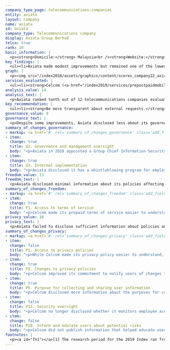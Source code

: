 ```yaml
---
company_type_page: telecommunications-companies
entity: axiata
layout: company
name: axiata
id: axiata
company_type: Telecommunications company
display: Axiata Group Berhad
telco: true
rank: 10
basic_information: | 
  <p><strong>Domicile:</strong> Malaysia<br /><strong>Website:</strong> <a href="http://www.axiata.com">www.axiata.com</a>&nbsp;</p>
key_findings: | 
  <ul><li>Axiata made modest improvements but remained one of the lowest-ranking companies in the entire Index.</li><li>Axiata disclosed nothing about how it responds to government or private requests to block content, restrict accounts, or hand over user information.</li><li>While Axiata made minor improvements to its privacy policies, it was less transparent than previously about its security policies.</li></ul>
graph: | 
  <p><img src="/index2018/assets/graphics/content/scores_company22_axiata2.jpg" /></p>
services_evaluated: | 
  <ul><li><strong>Celcom (<a href="/index2019/services/prepostpaidmobile/">Prepaid mobile</a>)</strong></li><li><strong>Celcom (<a href="/index2019/services/prepostpaidmobile/">Postpaid mobile</a>)</strong></li></ul>
analysis_value: 14
analysis_text: | 
  <p>Axiata ranked tenth out of 12 telecommunications companies evaluated, disclosing less than most of its peers about policies and practices affecting freedom of expression and privacy.<a href="#fn1"><sup>1</sup></a> The company strengthened its disclosure of governance and oversight over privacy issues and improved its disclosure across a number of policies affecting users&rsquo; privacy.<a href="#fn2"><sup>2</sup></a> However, despite these improvements, Axiata&rsquo;s overall score remained the same because of declines to its disclosure of its security policies. The company operates in a challenging regulatory environment, and Celcom, Axiata&rsquo;s operating company in Malaysia, must comply with regulations from the Malaysian Communications and Multimedia Commission (MCMC) and other authorities.<a href="#fn3"><sup>3</sup></a> But there are no laws preventing Celcom from making basic commitments to respect users&rsquo; freedom of expression and privacy, nor are there any legal obstacles preventing Axiata from improving its disclosure of how it handles user information. While Malaysia&rsquo;s Official Secrets Act may prohibit some disclosure of government requests, nothing prevents Celcom from publishing at least some information about these types of third-party requests for user information.<a href="#fn4"><sup>4</sup></a><br /><br /></p><hr /><p><br /><strong>Axiata Group Berhad</strong> provides telecommunications and network transmission related services to almost 300 million mobile subscribers in markets across Asia.<a href="#fn5"><sup>5</sup></a></p><p><strong>Market cap:</strong> USD 8.9 billion<a href="#fn6"><sup>6</sup></a><br /><strong>KLSE:</strong> AXIATA</p>
key_recommendation: | 
  <ul><li><strong>Be more transparent about external requests.</strong> Axiata should be clear about how it responds to government and private requests to block content, restrict accounts, or hand over user information.</li><li><strong>Communicate more clearly about security.</strong> Axiata should disclose details about how it secures user information, including how it responds to data breaches.</li><li><strong>Improve disclosure about network shutdowns.</strong> Axiata should clarify how it handles government orders to shut down networks, including by committing to push back against these types of demands.</li></ul>
governance_value: 9
governance_text: | 
  <p>Despite some improvements, Axiata disclosed less about its governance and oversight over freedom of expression and privacy issues within the company than all other telecommunication companies evaluated, aside from Etisalat and Ooredoo. It did not publish a commitment to respect users&rsquo; freedom of expression and privacy as human rights (G1). Axiata improved its disclosure of executive-level oversight over privacy issues (G2) and clarified that employees can report privacy-related concerns under its whistleblowing policy (G3), although it was not clear whether the policy covered all types of privacy-related issues. The company did not publish any information about conducting human rights impact assessments (G4). It offered mechanisms for users to submit complaints related to privacy (G6), but did not provide any information on how it responds to these complaints.</p>
summary_of_changes_governance:
- markup: <a href='#' rel='summary_of_changes_governance' class='add_fieldset dashicons-before dashicons-plus'><span>Add fieldset</span></a>
- item:
  change: true
  title: G2. Governance and management oversight
  body: "<p>Axiata in 2018 appointed a Group Chief Information Security Officer and Group Head of Privacy and improved its management oversight over its privacy policies and commitments.</p>"
- item:
  change: true
  title: G3. Internal implementation
  body: "<p>Axiata disclosed it has a whistleblowing program for employees to report privacy concerns.</p>"
freedom_value: 13
freedom_text: | 
  <p>Axiata disclosed minimal information about its policies affecting freedom of expression and tied with Ooredoo for the second-lowest score among telecommunications companies, ahead of MTN and Bharti Airtel. The operating company, Celcom, offered terms of service that were easy to find but not so easy to understand (F1), and it failed to commit to notify users in cases of changes to the terms (F2).<a href="#fn7"><sup>7</sup></a> Like most telecommunications companies evaluated, Celcom provided insufficient information about its network management and shutdown policies (F9, F10). It disclosed that it may block or delay certain types of traffic and applications for the purpose of minimizing the impact of heavy usage on its networks (F9). Notably, Axiata disclosed almost nothing about how it handles government demands to shut down its networks: it failed to provide any information about its process for responding to such demands, including whether it commits to push back against inappropriate demands or notify users when it shuts down service (F10).</p><p>Axiata otherwise earned no credit on any of the other indicators in the Freedom of Expression category. It was among seven telecommunication companies that disclosed nothing about processes for responding to third-party requests for content and accounts restrictions (F5) and published no data about the number of requests it received or with which it complied (F6, F7).</p>
summary_of_changes_freedom:
- markup: <a href='#' rel='summary_of_changes_freedom' class='add_fieldset dashicons-before dashicons-plus'><span>Add fieldset</span></a>
- item:
  change: true
  title: F1. Access to terms of service
  body: "<p>Celcom made its prepaid terms of service easier to understand.</p>"
privacy_value: 16
privacy_text: | 
  <p>Axiata failed to disclose sufficient information about policies and practices affecting the privacy and security of its users, outperforming only MTN, Etisalat, and Ooredoo. Celcom published a privacy policy that was easy to locate and easy to understand (P1); however, unlike in previous years, it was no longer available in the primary languages of the company&rsquo;s home market. It provided less information than most telecommunication companies evaluated about how it handles user information (P3-P8). It offered users no information about how long it retains user information (P6), options to control what information the company collects about them (P7), or options to obtain the information the company holds on them (P8), and its disclosure of what information it collects (P3), shares (P4), and why (P5) fell short. Celcom improved its disclosure by stating that it may combine user information across different services (P5), although it did not specify which types of user information.</p><p>Axiata disclosed nothing about how it handles third-party requests to hand over user information, nor did it publish any data on the requests it received or with which it complied (P10, P11). Like all other telecommunication companies, it failed to commit to notify users if their information is requested by third parties (P12). There are no laws that prevent Axiata from being more transparent about these processes. Celcom also disclosed little about its security policies. It provided less than in the previous year about limiting employee access to user information (P13) or about how users can protect themselves from security risks (P18). It did not publish anything on how it addresses security vulnerabilities (P14) or how it responds to data breaches (P15).</p>
summary_of_changes_privacy:
- markup: <a href='#' rel='summary_of_changes_privacy' class='add_fieldset dashicons-before dashicons-plus'><span>Add fieldset</span></a>
- item:
  change: false
  title: P1. Access to privacy policies
  body: "<p>While Celcom made its privacy policy easier to understand, it was no longer available in the primary languages of the company&rsquo;s home market.</p>"
- item:
  change: true
  title: P2. Changes to privacy policies
  body: "<p>Celcom improved its commitment to notify users of changes to its privacy policy.</p>"
- item:
  change: true
  title: P5. Purpose for collecting and sharing user information
  body: "<p>Celcom disclosed more information about the purposes for collecting and sharing user information and clarified that it may share personal information with subsidiaries and the group, which suggests that this information may be combined.</p>"
- item:
  change: false
  title: P13. Security oversight
  body: "<p>Celcom no longer disclosed whether it monitors employee access to users&rsquo; data.</p>"
- item:
  change: false
  title: P18. Inform and educate users about potential risks
  body: "<p>Celcom did not publish information that helped educate users about security issues.</p>"
footnotes: | 
  <p><a id="fn1"></a>[1] The research period for the 2019 Index ran from January 13, 2018 to February 8, 2019. Policies that came into effect after February 8, 2019 were not evaluated in this Index.<br /><a id="fn2"></a>[2] For Axiata&rsquo;s performance in the 2018 Index, see: <a href="/index2018/companies/axiata">rankingdigitalrights.org/index2018/companies/axiata</a>&nbsp;<br /><a id="fn3"></a>[3] &ldquo;Freedom on the Net,&rdquo; (Freedom House, November 2018), <a href="https://freedomhouse.org/report/freedom-net/2018/malaysia">freedomhouse.org/report/freedom-net/2018/malaysia</a>&nbsp;<br /><a id="fn4"></a>[4] &ldquo;Official Secrets Act 1972,&rdquo; Act 88 (1972),&nbsp; <a href="http://www.agc.gov.my/agcportal/uploads/files/Publications/LOM/EN/Act%2088.pdf">www.agc.gov.my/agcportal/uploads/files/Publications/LOM/EN/Act%2088.pdf</a>&nbsp;<br /><a id="fn5"></a>[5] &ldquo;Key Highlights,&rdquo; Axiata Group Berhad, Accessed January 15, 2019, <a href="https://www.axiata.com/corporate/key-highlights/">www.axiata.com/corporate/key-highlights/</a>&nbsp;<br /><a id="fn6"></a>[6] Bloomberg Markets, Accessed April 18, 2019, <a href="https://www.bloomberg.com/quote/AXIATA:MK">www.bloomberg.com/quote/AXIATA:MK</a>&nbsp;<br /><a id="fn7"></a>[7] For most indicators in the Freedom of Expression and Privacy categories, RDR evaluates the operating company of the home market, in this case Celcom.</p>
---
```

